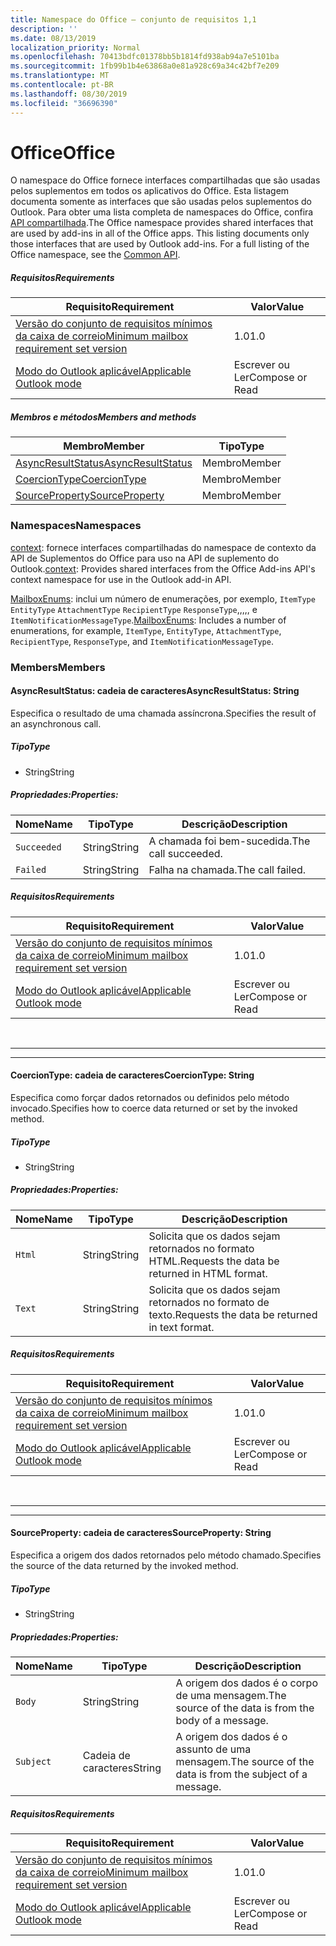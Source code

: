 ```yaml
---
title: Namespace do Office – conjunto de requisitos 1,1
description: ''
ms.date: 08/13/2019
localization_priority: Normal
ms.openlocfilehash: 70413bdfc01378bb5b1814fd938ab94a7e5101ba
ms.sourcegitcommit: 1fb99b1b4e63868a0e81a928c69a34c42bf7e209
ms.translationtype: MT
ms.contentlocale: pt-BR
ms.lasthandoff: 08/30/2019
ms.locfileid: "36696390"
---
```

# <a name="office"></a><span data-ttu-id="90976-102">Office</span><span class="sxs-lookup"><span data-stu-id="90976-102">Office</span></span>

<span data-ttu-id="90976-p101">O namespace do Office fornece interfaces compartilhadas que são usadas pelos suplementos em todos os aplicativos do Office. Esta listagem documenta somente as interfaces que são usadas pelos suplementos do Outlook. Para obter uma lista completa de namespaces do Office, confira [API compartilhada](/javascript/api/office).</span><span class="sxs-lookup"><span data-stu-id="90976-p101">The Office namespace provides shared interfaces that are used by add-ins in all of the Office apps. This listing documents only those interfaces that are used by Outlook add-ins. For a full listing of the Office namespace, see the [Common API](/javascript/api/office).</span></span>

##### <a name="requirements"></a><span data-ttu-id="90976-105">Requisitos</span><span class="sxs-lookup"><span data-stu-id="90976-105">Requirements</span></span>

|<span data-ttu-id="90976-106">Requisito</span><span class="sxs-lookup"><span data-stu-id="90976-106">Requirement</span></span>| <span data-ttu-id="90976-107">Valor</span><span class="sxs-lookup"><span data-stu-id="90976-107">Value</span></span>|
|---|---|
|[<span data-ttu-id="90976-108">Versão do conjunto de requisitos mínimos da caixa de correio</span><span class="sxs-lookup"><span data-stu-id="90976-108">Minimum mailbox requirement set version</span></span>](/office/dev/add-ins/reference/requirement-sets/outlook-api-requirement-sets)| <span data-ttu-id="90976-109">1.0</span><span class="sxs-lookup"><span data-stu-id="90976-109">1.0</span></span>|
|[<span data-ttu-id="90976-110">Modo do Outlook aplicável</span><span class="sxs-lookup"><span data-stu-id="90976-110">Applicable Outlook mode</span></span>](/outlook/add-ins/#extension-points)| <span data-ttu-id="90976-111">Escrever ou Ler</span><span class="sxs-lookup"><span data-stu-id="90976-111">Compose or Read</span></span>|

##### <a name="members-and-methods"></a><span data-ttu-id="90976-112">Membros e métodos</span><span class="sxs-lookup"><span data-stu-id="90976-112">Members and methods</span></span>

| <span data-ttu-id="90976-113">Membro</span><span class="sxs-lookup"><span data-stu-id="90976-113">Member</span></span> | <span data-ttu-id="90976-114">Tipo</span><span class="sxs-lookup"><span data-stu-id="90976-114">Type</span></span> |
|--------|------|
| [<span data-ttu-id="90976-115">AsyncResultStatus</span><span class="sxs-lookup"><span data-stu-id="90976-115">AsyncResultStatus</span></span>](#asyncresultstatus-string) | <span data-ttu-id="90976-116">Membro</span><span class="sxs-lookup"><span data-stu-id="90976-116">Member</span></span> |
| [<span data-ttu-id="90976-117">CoercionType</span><span class="sxs-lookup"><span data-stu-id="90976-117">CoercionType</span></span>](#coerciontype-string) | <span data-ttu-id="90976-118">Membro</span><span class="sxs-lookup"><span data-stu-id="90976-118">Member</span></span> |
| [<span data-ttu-id="90976-119">SourceProperty</span><span class="sxs-lookup"><span data-stu-id="90976-119">SourceProperty</span></span>](#sourceproperty-string) | <span data-ttu-id="90976-120">Membro</span><span class="sxs-lookup"><span data-stu-id="90976-120">Member</span></span> |

### <a name="namespaces"></a><span data-ttu-id="90976-121">Namespaces</span><span class="sxs-lookup"><span data-stu-id="90976-121">Namespaces</span></span>

<span data-ttu-id="90976-122">[context](office.context.md): fornece interfaces compartilhadas do namespace de contexto da API de Suplementos do Office para uso na API de suplemento do Outlook.</span><span class="sxs-lookup"><span data-stu-id="90976-122">[context](office.context.md): Provides shared interfaces from the Office Add-ins API's context namespace for use in the Outlook add-in API.</span></span>

<span data-ttu-id="90976-123">[MailboxEnums](/javascript/api/outlook/office.mailboxenums.attachmenttype?view=outlook-js-1.1): inclui um número de enumerações, por exemplo, `ItemType` `EntityType` `AttachmentType` `RecipientType` `ResponseType`,,,,, e `ItemNotificationMessageType`.</span><span class="sxs-lookup"><span data-stu-id="90976-123">[MailboxEnums](/javascript/api/outlook/office.mailboxenums.attachmenttype?view=outlook-js-1.1): Includes a number of enumerations, for example, `ItemType`, `EntityType`, `AttachmentType`, `RecipientType`, `ResponseType`, and `ItemNotificationMessageType`.</span></span>

### <a name="members"></a><span data-ttu-id="90976-124">Members</span><span class="sxs-lookup"><span data-stu-id="90976-124">Members</span></span>

#### <a name="asyncresultstatus-string"></a><span data-ttu-id="90976-125">AsyncResultStatus: cadeia de caracteres</span><span class="sxs-lookup"><span data-stu-id="90976-125">AsyncResultStatus: String</span></span>

<span data-ttu-id="90976-126">Especifica o resultado de uma chamada assíncrona.</span><span class="sxs-lookup"><span data-stu-id="90976-126">Specifies the result of an asynchronous call.</span></span>

##### <a name="type"></a><span data-ttu-id="90976-127">Tipo</span><span class="sxs-lookup"><span data-stu-id="90976-127">Type</span></span>

*   <span data-ttu-id="90976-128">String</span><span class="sxs-lookup"><span data-stu-id="90976-128">String</span></span>

##### <a name="properties"></a><span data-ttu-id="90976-129">Propriedades:</span><span class="sxs-lookup"><span data-stu-id="90976-129">Properties:</span></span>

|<span data-ttu-id="90976-130">Nome</span><span class="sxs-lookup"><span data-stu-id="90976-130">Name</span></span>| <span data-ttu-id="90976-131">Tipo</span><span class="sxs-lookup"><span data-stu-id="90976-131">Type</span></span>| <span data-ttu-id="90976-132">Descrição</span><span class="sxs-lookup"><span data-stu-id="90976-132">Description</span></span>|
|---|---|---|
|`Succeeded`| <span data-ttu-id="90976-133">String</span><span class="sxs-lookup"><span data-stu-id="90976-133">String</span></span>|<span data-ttu-id="90976-134">A chamada foi bem-sucedida.</span><span class="sxs-lookup"><span data-stu-id="90976-134">The call succeeded.</span></span>|
|`Failed`| <span data-ttu-id="90976-135">String</span><span class="sxs-lookup"><span data-stu-id="90976-135">String</span></span>|<span data-ttu-id="90976-136">Falha na chamada.</span><span class="sxs-lookup"><span data-stu-id="90976-136">The call failed.</span></span>|

##### <a name="requirements"></a><span data-ttu-id="90976-137">Requisitos</span><span class="sxs-lookup"><span data-stu-id="90976-137">Requirements</span></span>

|<span data-ttu-id="90976-138">Requisito</span><span class="sxs-lookup"><span data-stu-id="90976-138">Requirement</span></span>| <span data-ttu-id="90976-139">Valor</span><span class="sxs-lookup"><span data-stu-id="90976-139">Value</span></span>|
|---|---|
|[<span data-ttu-id="90976-140">Versão do conjunto de requisitos mínimos da caixa de correio</span><span class="sxs-lookup"><span data-stu-id="90976-140">Minimum mailbox requirement set version</span></span>](/office/dev/add-ins/reference/requirement-sets/outlook-api-requirement-sets)| <span data-ttu-id="90976-141">1.0</span><span class="sxs-lookup"><span data-stu-id="90976-141">1.0</span></span>|
|[<span data-ttu-id="90976-142">Modo do Outlook aplicável</span><span class="sxs-lookup"><span data-stu-id="90976-142">Applicable Outlook mode</span></span>](/outlook/add-ins/#extension-points)| <span data-ttu-id="90976-143">Escrever ou Ler</span><span class="sxs-lookup"><span data-stu-id="90976-143">Compose or Read</span></span>|

<br>

---
---

#### <a name="coerciontype-string"></a><span data-ttu-id="90976-144">CoercionType: cadeia de caracteres</span><span class="sxs-lookup"><span data-stu-id="90976-144">CoercionType: String</span></span>

<span data-ttu-id="90976-145">Especifica como forçar dados retornados ou definidos pelo método invocado.</span><span class="sxs-lookup"><span data-stu-id="90976-145">Specifies how to coerce data returned or set by the invoked method.</span></span>

##### <a name="type"></a><span data-ttu-id="90976-146">Tipo</span><span class="sxs-lookup"><span data-stu-id="90976-146">Type</span></span>

*   <span data-ttu-id="90976-147">String</span><span class="sxs-lookup"><span data-stu-id="90976-147">String</span></span>

##### <a name="properties"></a><span data-ttu-id="90976-148">Propriedades:</span><span class="sxs-lookup"><span data-stu-id="90976-148">Properties:</span></span>

|<span data-ttu-id="90976-149">Nome</span><span class="sxs-lookup"><span data-stu-id="90976-149">Name</span></span>| <span data-ttu-id="90976-150">Tipo</span><span class="sxs-lookup"><span data-stu-id="90976-150">Type</span></span>| <span data-ttu-id="90976-151">Descrição</span><span class="sxs-lookup"><span data-stu-id="90976-151">Description</span></span>|
|---|---|---|
|`Html`| <span data-ttu-id="90976-152">String</span><span class="sxs-lookup"><span data-stu-id="90976-152">String</span></span>|<span data-ttu-id="90976-153">Solicita que os dados sejam retornados no formato HTML.</span><span class="sxs-lookup"><span data-stu-id="90976-153">Requests the data be returned in HTML format.</span></span>|
|`Text`| <span data-ttu-id="90976-154">String</span><span class="sxs-lookup"><span data-stu-id="90976-154">String</span></span>|<span data-ttu-id="90976-155">Solicita que os dados sejam retornados no formato de texto.</span><span class="sxs-lookup"><span data-stu-id="90976-155">Requests the data be returned in text format.</span></span>|

##### <a name="requirements"></a><span data-ttu-id="90976-156">Requisitos</span><span class="sxs-lookup"><span data-stu-id="90976-156">Requirements</span></span>

|<span data-ttu-id="90976-157">Requisito</span><span class="sxs-lookup"><span data-stu-id="90976-157">Requirement</span></span>| <span data-ttu-id="90976-158">Valor</span><span class="sxs-lookup"><span data-stu-id="90976-158">Value</span></span>|
|---|---|
|[<span data-ttu-id="90976-159">Versão do conjunto de requisitos mínimos da caixa de correio</span><span class="sxs-lookup"><span data-stu-id="90976-159">Minimum mailbox requirement set version</span></span>](/office/dev/add-ins/reference/requirement-sets/outlook-api-requirement-sets)| <span data-ttu-id="90976-160">1.0</span><span class="sxs-lookup"><span data-stu-id="90976-160">1.0</span></span>|
|[<span data-ttu-id="90976-161">Modo do Outlook aplicável</span><span class="sxs-lookup"><span data-stu-id="90976-161">Applicable Outlook mode</span></span>](/outlook/add-ins/#extension-points)| <span data-ttu-id="90976-162">Escrever ou Ler</span><span class="sxs-lookup"><span data-stu-id="90976-162">Compose or Read</span></span>|

<br>

---
---

#### <a name="sourceproperty-string"></a><span data-ttu-id="90976-163">SourceProperty: cadeia de caracteres</span><span class="sxs-lookup"><span data-stu-id="90976-163">SourceProperty: String</span></span>

<span data-ttu-id="90976-164">Especifica a origem dos dados retornados pelo método chamado.</span><span class="sxs-lookup"><span data-stu-id="90976-164">Specifies the source of the data returned by the invoked method.</span></span>

##### <a name="type"></a><span data-ttu-id="90976-165">Tipo</span><span class="sxs-lookup"><span data-stu-id="90976-165">Type</span></span>

*   <span data-ttu-id="90976-166">String</span><span class="sxs-lookup"><span data-stu-id="90976-166">String</span></span>

##### <a name="properties"></a><span data-ttu-id="90976-167">Propriedades:</span><span class="sxs-lookup"><span data-stu-id="90976-167">Properties:</span></span>

|<span data-ttu-id="90976-168">Nome</span><span class="sxs-lookup"><span data-stu-id="90976-168">Name</span></span>| <span data-ttu-id="90976-169">Tipo</span><span class="sxs-lookup"><span data-stu-id="90976-169">Type</span></span>| <span data-ttu-id="90976-170">Descrição</span><span class="sxs-lookup"><span data-stu-id="90976-170">Description</span></span>|
|---|---|---|
|`Body`| <span data-ttu-id="90976-171">String</span><span class="sxs-lookup"><span data-stu-id="90976-171">String</span></span>|<span data-ttu-id="90976-172">A origem dos dados é o corpo de uma mensagem.</span><span class="sxs-lookup"><span data-stu-id="90976-172">The source of the data is from the body of a message.</span></span>|
|`Subject`| <span data-ttu-id="90976-173">Cadeia de caracteres</span><span class="sxs-lookup"><span data-stu-id="90976-173">String</span></span>|<span data-ttu-id="90976-174">A origem dos dados é o assunto de uma mensagem.</span><span class="sxs-lookup"><span data-stu-id="90976-174">The source of the data is from the subject of a message.</span></span>|

##### <a name="requirements"></a><span data-ttu-id="90976-175">Requisitos</span><span class="sxs-lookup"><span data-stu-id="90976-175">Requirements</span></span>

|<span data-ttu-id="90976-176">Requisito</span><span class="sxs-lookup"><span data-stu-id="90976-176">Requirement</span></span>| <span data-ttu-id="90976-177">Valor</span><span class="sxs-lookup"><span data-stu-id="90976-177">Value</span></span>|
|---|---|
|[<span data-ttu-id="90976-178">Versão do conjunto de requisitos mínimos da caixa de correio</span><span class="sxs-lookup"><span data-stu-id="90976-178">Minimum mailbox requirement set version</span></span>](/office/dev/add-ins/reference/requirement-sets/outlook-api-requirement-sets)| <span data-ttu-id="90976-179">1.0</span><span class="sxs-lookup"><span data-stu-id="90976-179">1.0</span></span>|
|[<span data-ttu-id="90976-180">Modo do Outlook aplicável</span><span class="sxs-lookup"><span data-stu-id="90976-180">Applicable Outlook mode</span></span>](/outlook/add-ins/#extension-points)| <span data-ttu-id="90976-181">Escrever ou Ler</span><span class="sxs-lookup"><span data-stu-id="90976-181">Compose or Read</span></span>|

